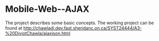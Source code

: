 # Mobile-Web--AJAX

The project describes some basic concepts. The working project can be found at http://chawladi.dev.fast.sheridanc.on.ca/SYST24444/A3-%20DivjotChawla/ajaxjson.html
